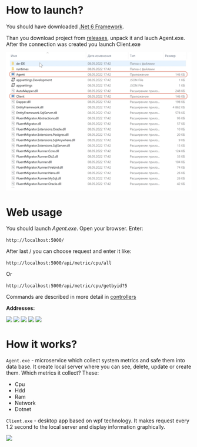 
# How to launch?
You should have downloaded [.Net 6 Framework](https://dotnet.microsoft.com/en-us/download/dotnet/6.0).

Than you download project from [releases](https://github.com/ddoo5/Metrics-Client/releases), unpack it and lauch Agent.exe. After the connection was created you launch Client.exe


![](https://github.com/ddoo5/Metrics-Client/blob/vid/video/how%20to%20launch.png)

# Web usage
You should launch *Agent.exe*. Open your browser. Enter: 

```http://localhost:5000/```

After last / you can choose request and enter it like: 

```http://localhost:5000/api/metric/cpu/all```

Or

```http://localhost:5000/api/metric/cpu/getbyid?5```

Commands are described in more detail in [controllers](https://github.com/ddoo5/Metrics-Client/tree/main/Metrics%20Client%20Code/Agent/Controllers)

**Addresses:**


![](https://github.com/ddoo5/Metrics-Client/blob/vid/video/cpuexample.png)
![](https://github.com/ddoo5/Metrics-Client/blob/vid/video/dotnetexample.png)
![](https://github.com/ddoo5/Metrics-Client/blob/vid/video/hddexample.png)
![](https://github.com/ddoo5/Metrics-Client/blob/vid/video/networkexample.png)
![](https://github.com/ddoo5/Metrics-Client/blob/vid/video/ramexample.png)
# How it works?
```Agent.exe``` - microservice which collect system metrics and safe them into data base. It create local server where you can see, delete, update or create them. Which metrics it collect? These:

- Cpu
- Hdd
- Ram
- Network
- Dotnet

```Client.exe``` - desktop app based on wpf technology. It makes request every 1.2 second to the local server and display information graphically.


![](https://github.com/ddoo5/Metrics-Client/blob/vid/video/exampleofwork.png)

